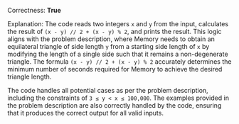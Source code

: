 Correctness: **True**

Explanation: 
The code reads two integers `x` and `y` from the input, calculates the result of `(x - y) // 2 + (x - y) % 2`, and prints the result. This logic aligns with the problem description, where Memory needs to obtain an equilateral triangle of side length `y` from a starting side length of `x` by modifying the length of a single side such that it remains a non-degenerate triangle. The formula `(x - y) // 2 + (x - y) % 2` accurately determines the minimum number of seconds required for Memory to achieve the desired triangle length. 

The code handles all potential cases as per the problem description, including the constraints of `3 ≤ y < x ≤ 100,000`. The examples provided in the problem description are also correctly handled by the code, ensuring that it produces the correct output for all valid inputs.